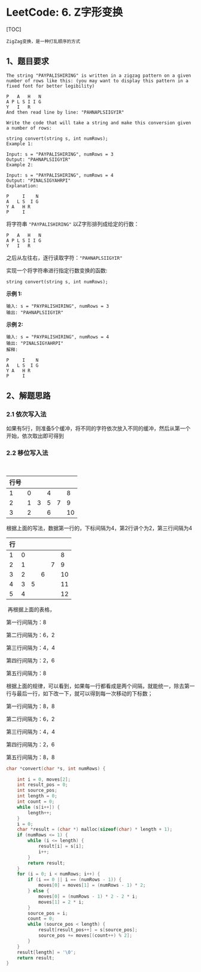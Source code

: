 # LeetCode: 6. Z字形变换

[TOC]

```
ZigZag变换，是一种打乱顺序的方式
```





## 1、题目要求

```
The string "PAYPALISHIRING" is written in a zigzag pattern on a given number of rows like this: (you may want to display this pattern in a fixed font for better legibility)

P   A   H   N
A P L S I I G
Y   I   R
And then read line by line: "PAHNAPLSIIGYIR"

Write the code that will take a string and make this conversion given a number of rows:

string convert(string s, int numRows);
Example 1:

Input: s = "PAYPALISHIRING", numRows = 3
Output: "PAHNAPLSIIGYIR"
Example 2:

Input: s = "PAYPALISHIRING", numRows = 4
Output: "PINALSIGYAHRPI"
Explanation:

P     I    N
A   L S  I G
Y A   H R
P     I
```



将字符串 `"PAYPALISHIRING"` 以Z字形排列成给定的行数：

```
P   A   H   N
A P L S I I G
Y   I   R
```

之后从左往右，逐行读取字符：`"PAHNAPLSIIGYIR"`

实现一个将字符串进行指定行数变换的函数:

```
string convert(string s, int numRows);
```

**示例 1:**

```
输入: s = "PAYPALISHIRING", numRows = 3
输出: "PAHNAPLSIIGYIR"
```

**示例 2:**

```
输入: s = "PAYPALISHIRING", numRows = 4
输出: "PINALSIGYAHRPI"
解释:

P     I    N
A   L S  I G
Y A   H R
P     I
```



## 2、解题思路

### 2.1 依次写入法

​	如果有5行，则准备5个缓冲，将不同的字符依次放入不同的缓冲，然后从第一个开始，依次取出即可得到

### 2.2 移位写入法

​	

| 行号 |      |      |      |      |      |
| ---- | ---- | ---- | ---- | ---- | ---- |
| 1    | 0    |      | 4    |      | 8    |
| 2    | 1    | 3    | 5    | 7    | 9    |
| 3    | 2    |      | 6    |      | 10   |

​	根据上面的写法，数据第一行的，下标间隔为4，第2行讲个为2，第三行间隔为4

| 行   |      |      |      |      |      |
| ---- | ---- | ---- | ---- | ---- | ---- |
| 1    | 0    |      |      |      | 8    |
| 2    | 1    |      |      | 7    | 9    |
| 3    | 2    |      | 6    |      | 10   |
| 4    | 3    | 5    |      |      | 11   |
| 5    | 4    |      |      |      | 12   |

​	再根据上面的表格，

第一行间隔为：8

第二行间隔为：6，2

第三行间隔为：4，4

第四行间隔为：2，6

第五行间隔为：8



​	根据上面的规律，可以看到，如果每一行都看成是两个间隔，就能统一，除去第一行与最后一行，如下改一下，就可以得到每一次移动的下标数；

第一行间隔为：8，8

第二行间隔为：6，2

第三行间隔为：4，4

第四行间隔为：2，6

第五行间隔为：8，8





```c
char *convert(char *s, int numRows) {

    int i = 0, moves[2];
    int result_pos = 0;
    int source_pos;
    int length = 0;
    int count = 0;
    while (s[i++]) {
        length++;
    }
    i = 0;
    char *result = (char *) malloc(sizeof(char) * length + 1);
    if (numRows <= 1) {
        while (i <= length) {
            result[i] = s[i];
            i++;
        }
        return result;
    }
    for (i = 0; i < numRows; i++) {
        if (i == 0 || i == (numRows - 1)) {
            moves[0] = moves[1] = (numRows - 1) * 2;
        } else {
            moves[0] = (numRows - 1) * 2 - 2 * i;
            moves[1] = 2 * i;
        }
        source_pos = i;
        count = 0;
        while (source_pos < length) {
            result[result_pos++] = s[source_pos];
            source_pos += moves[(count++) % 2];
        }
    }
    result[length] = '\0';
    return result;
}
```